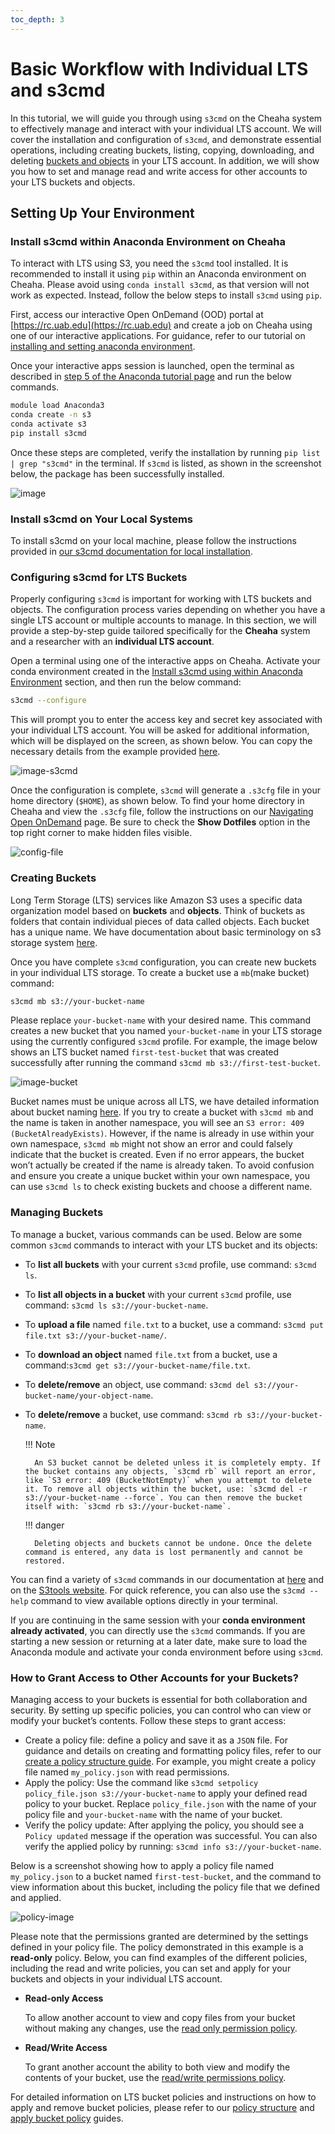 ```yaml
---
toc_depth: 3
---
```

# Basic Workflow with Individual LTS and s3cmd

In this tutorial, we will guide you through using `s3cmd` on the Cheaha system to effectively manage and interact with your individual LTS account. We will cover the installation and configuration of `s3cmd`, and demonstrate essential operations, including creating buckets, listing, copying, downloading, and deleting [buckets and objects](../index.md/#terminology) in your LTS account. In addition, we will show you how to set and manage read and write access for other accounts to your LTS buckets and objects.

## Setting Up Your Environment

### Install s3cmd within Anaconda Environment on Cheaha

To interact with LTS using S3, you need the `s3cmd` tool installed. It is recommended to install it using `pip` within an Anaconda environment on Cheaha. Please avoid using `conda install s3cmd`, as that version will not work as expected. Instead, follow the below steps to install `s3cmd` using `pip`.

First, access our interactive Open OnDemand (OOD) portal at [https://rc.uab.edu](https://rc.uab.edu) and create a job on Cheaha using one of our interactive applications. For guidance, refer to our tutorial on [installing and setting anaconda environment](../../../cheaha/tutorial/pytorch_tensorflow.md/#installing-anaconda-environments-using-terminal).

Once your interactive apps session is launched, open the terminal as described in [step 5 of the Anaconda tutorial page](../../../cheaha/tutorial/pytorch_tensorflow.md/#installing-anaconda-environments-using-terminal) and run the below commands.

```bash
module load Anaconda3
conda create -n s3 
conda activate s3
pip install s3cmd
```

Once these steps are completed, verify the installation by running `pip list | grep "s3cmd"` in the terminal. If `s3cmd` is listed, as shown in the screenshot below, the package has been successfully installed.

![image](../images/pip-s3cmd.png)

### Install s3cmd on Your Local Systems

To install s3cmd on your local machine, please follow the instructions provided in [our s3cmd documentation for local installation](../../../data_management/lts/interfaces.md/#installation-of-s3cmd-and-s5cmd-on-personal-system).

### Configuring s3cmd for LTS Buckets

Properly configuring `s3cmd` is important for working with LTS buckets and objects. The configuration process varies depending on whether you have a single LTS account or multiple accounts to manage. In this section, we will provide a step-by-step guide tailored specifically for the **Cheaha** system and a researcher with an **individual LTS account**.

Open a terminal using one of the interactive apps on Cheaha. Activate your conda environment created in the [Install s3cmd using within Anaconda Environment](./individual_lts_tutorial.md/#install-s3cmd-within-anaconda-environment-on-cheaha) section, and then run the below command:

```bash
s3cmd --configure
```

This will prompt you to enter the access key and secret key associated with your individual LTS account. You will be asked for additional information, which will be displayed on the screen, as shown below. You can copy the necessary details from the example provided [here](../interfaces.md/#configuring-s3cmd).

![image-s3cmd](../images/config-s3cmd.png)

Once the configuration is complete, `s3cmd` will generate a `.s3cfg` file in your home directory (`$HOME`), as shown below. To find your home directory in Cheaha and view the `.s3cfg` file, follow the instructions on our [Navigating Open OnDemand](../../../cheaha/open_ondemand/ood_layout.md/#navigating-open-ondemand) page. Be sure to check the **Show Dotfiles** option in the top right corner to make hidden files visible.

![config-file](../images/s3cfg.png)

### Creating Buckets

Long Term Storage (LTS) services like Amazon S3 uses a specific data organization model based on **buckets** and **objects**. Think of buckets as folders that contain individual pieces of data called objects. Each bucket has a unique name. We have documentation about basic terminology on s3 storage system [here](../index.md/#terminology).

Once you have complete `s3cmd` configuration, you can create new buckets in your individual LTS storage. To create a bucket use a `mb`(make bucket) command:

```bash
s3cmd mb s3://your-bucket-name
```

Please replace `your-bucket-name` with your desired name. This command creates a new bucket that you named `your-bucket-name` in your LTS storage using the currently configured `s3cmd` profile. For example, the image below shows an LTS bucket named `first-test-bucket` that was created successfully after running the command `s3cmd mb s3://first-test-bucket`.

![image-bucket](../images/create-bucket.png)

Bucket names must be unique across all LTS, we have detailed information about bucket naming [here](../index.md/#avoiding-duplicate-names-for-buckets). If you try to create a bucket with `s3cmd mb` and the name is taken in another namespace, you will see an `S3 error: 409 (BucketAlreadyExists)`. However, if the name is already in use within your own namespace, `s3cmd mb` might not show an error and could falsely indicate that the bucket is created. Even if no error appears, the bucket won’t actually be created if the name is already taken. To avoid confusion and ensure you create a unique bucket within your own namespace, you can use `s3cmd ls` to check existing buckets and choose a different name.

### Managing Buckets

To manage a bucket, various commands can be used. Below are some common `s3cmd` commands to interact with your LTS bucket and its objects:

- To **list all buckets** with your current `s3cmd` profile, use command: `s3cmd ls`.
- To **list all objects in a bucket** with your current `s3cmd` profile, use command: `s3cmd ls s3://your-bucket-name`.
- To **upload a file**  named `file.txt` to a bucket, use a command: `s3cmd put file.txt s3://your-bucket-name/`.
- To **download an object** named `file.txt` from a bucket, use a command:`s3cmd get s3://your-bucket-name/file.txt`.
- To **delete/remove** an object, use command: `s3cmd del s3://your-bucket-name/your-object-name`.
- To **delete/remove** a bucket, use command: `s3cmd rb s3://your-bucket-name`.

    <!-- markdownlint-disable MD046 -->
    !!! Note

        An S3 bucket cannot be deleted unless it is completely empty. If the bucket contains any objects, `s3cmd rb` will report an error, like `S3 error: 409 (BucketNotEmpty)` when you attempt to delete it. To remove all objects within the bucket, use: `s3cmd del -r s3://your-bucket-name --force`. You can then remove the bucket itself with: `s3cmd rb s3://your-bucket-name`.
    <!-- markdownlint-disable MD046 -->

    <!-- markdownlint-disable MD046 -->
    !!! danger

        Deleting objects and buckets cannot be undone. Once the delete command is entered, any data is lost permanently and cannot be restored.
    <!-- markdownlint-enable MD046 -->

You can find a variety of `s3cmd` commands in our documentation at [here](../../lts/interfaces.md/#s3cmd-commands) and on the [S3tools website](https://s3tools.org/usage). For quick reference, you can also use the `s3cmd --help` command to view available options directly in your terminal.

If you are continuing in the same session with your **conda environment already activated**, you can directly use the `s3cmd` commands. If you are starting a new session or returning at a later date, make sure to load the Anaconda module and activate your conda environment before using `s3cmd`.

### How to Grant Access to Other Accounts for your Buckets?

Managing access to your buckets is essential for both collaboration and security. By setting up specific policies, you can control who can view or modify your bucket’s contents. Follow these steps to grant access:

- Create a policy file: define a policy and save it as a `JSON` file. For guidance and details on creating and formatting policy files, refer to our [create a policy structure guide](../../lts/policies/#policy-structure). For example, you might create a policy file named `my_policy.json` with read permissions.
- Apply the policy: Use the command like `s3cmd setpolicy policy_file.json s3://your-bucket-name` to apply your defined read policy to your bucket. Replace `policy_file.json` with the name of your policy file and `your-bucket-name` with the name of your bucket.
- Verify the policy update: After applying the policy, you should see a `Policy updated` message if the operation was successful. You can also verify the applied policy by running: `s3cmd info s3://your-bucket-name`.

Below is a screenshot showing how to apply a policy file named `my_policy.json` to a bucket named `first-test-bucket`, and the command to view information about this bucket, including the policy file that we defined and applied.

![policy-image](../images/policy.png)

Please note that the permissions granted are determined by the settings defined in your policy file. The policy demonstrated in this example is a **read-only** policy. Below, you can find examples of the different policies, including the read and write policies, you can set and apply for your buckets and objects in your individual LTS account.

- **Read-only Access**

    To allow another account to view and copy files from your bucket without making any changes, use the [read only permission policy](../policies.md/#read-only-for-all-files).

- **Read/Write Access**

    To grant another account the ability to both view and modify the contents of your bucket, use the [read/write permissions policy](../policies.md/#read-write-permissions).

For detailed information on LTS bucket policies and instructions on how to apply and remove bucket policies, please refer to our  [policy structure](../../lts/policies/#policy-structure) and [apply bucket policy](../policies.md#applying-a-policy) guides.
